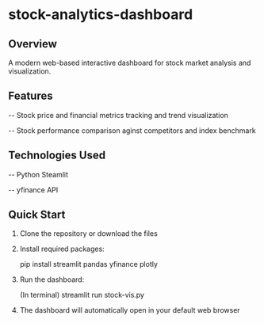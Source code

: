 # stock-analytics-dashboard

## Overview
A modern web-based interactive dashboard for stock market analysis and visualization.

## Features
-- Stock price and financial metrics tracking and trend visualization

-- Stock performance comparison aginst competitors and index benchmark

## Technologies Used
-- Python Steamlit

-- yfinance API

## Quick Start
1. Clone the repository or download the files

2. Install required packages:

    pip install streamlit pandas yfinance plotly

3. Run the dashboard:

    (In terminal)
    streamlit run stock-vis.py

4. The dashboard will automatically open in your default web browser